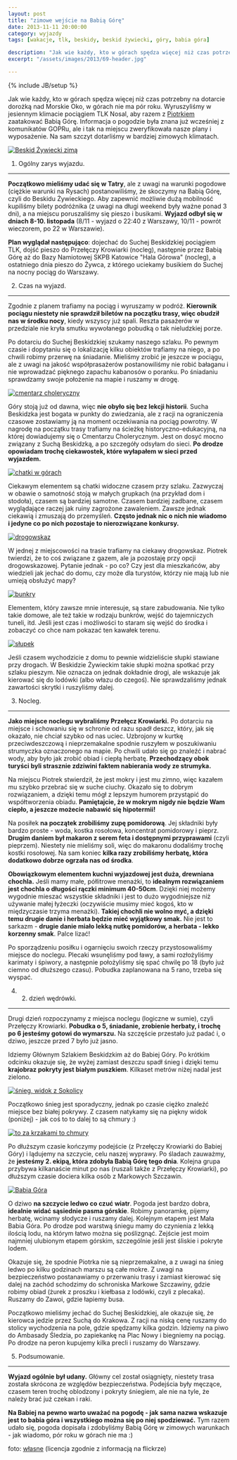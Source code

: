```yaml
---
layout: post
title: "zimowe wejście na Babią Górę"
date: 2013-11-11 20:00:00
category: wyjazdy
tags: [wakacje, tlk, beskidy, beskid żywiecki, góry, babia góra]

description: "Jak wie każdy, kto w górach spędza więcej niż czas potrzebny na dotarcie dorożką nad Morskie Oko, w górach nie ma pór roku. Wyruszyliśmy w jesiennym klimacie pociągiem TLK Nosal, aby razem z Piotrkiem zaatakować Babią Górę. Informacja o pogodzie była znana już wcześniej z komunikatów GOPRu, ale i tak na miejscu zweryfikowała nasze plany i wyposażenie. Na sam szczyt dotarliśmy w bardziej zimowych klimatach."
excerpt: "/assets/images/2013/69-header.jpg"

---
```


{% include JB/setup %}

Jak wie każdy, kto w górach spędza więcej niż czas potrzebny na dotarcie dorożką nad Morskie Oko, w górach nie ma pór roku. Wyruszyliśmy w jesiennym klimacie pociągiem TLK Nosal, aby razem z [Piotrkiem](http://blog.puredev.eu) zaatakować Babią Górę. Informacja o pogodzie była znana już wcześniej z komunikatów GOPRu, ale i tak na miejscu zweryfikowała nasze plany i wyposażenie. Na sam szczyt dotarliśmy w bardziej zimowych klimatach.

<a data-lightbox='img' href='/assets/images/2013/69-header.jpg' title='Beskid Żywiecki zimą'><img alt='Beskid Żywiecki zimą' src='/assets/images/2013/69-header.jpg' /></a>

1) Ogólny zarys wyjazdu.
------------------------

**Początkowo mieliśmy udać się w Tatry**, ale z uwagi na warunki pogodowe (ciężkie warunki na Rysach) postanowiliśmy, że skoczymy na Babią Górę, czyli do Beskidu Żywieckiego. Aby zapewnić możliwie dużą mobilność kupiliśmy bilety podróżnika (z uwagi na długi weekend były ważne ponad 3 dni), a na miejscu poruszaliśmy się pieszo i busikami. **Wyjazd odbył się w dniach 8-10. listopada** (8/11 - wyjazd o 22:40 z Warszawy, 10/11 - powrót wieczorem, po 22 w Warszawie).

**Plan wyglądał następująco**: dojechać do Suchej Beskidzkiej pociągiem TLK, dojść pieszo do Przełęczy Krowiarki (nocleg), następnie przez Babią Górę aż do Bazy Namiotowej SKPB Katowice "Hala Górowa" (nocleg), a ostatniego dnia pieszo do Żywca, z którego uciekamy busikiem do Suchej na nocny pociąg do Warszawy.

2) Czas na wyjazd.
------------------

Zgodnie z planem trafiamy na pociąg i wyruszamy w podróż. **Kierownik pociągu niestety nie sprawdził biletów na początku trasy, więc obudził nas w środku nocy**, kiedy wszyscy już spali. Reszta pasażerów w przedziale nie kryła smutku wywołanego pobudką o tak nieludzkiej porze.

Po dotarciu do Suchej Beskidzkiej szukamy naszego szlaku. Po pewnym czasie i dopytaniu się o lokalizację kilku obiektów trafiamy na niego, a po chwili robimy przerwę na śniadanie. Mieliśmy zrobić je jeszcze w pociągu, ale z uwagi na jakość współprasażerów postanowiliśmy nie robić bałaganu i nie wprowadzać pięknego zapachu kabanosów o poranku. Po śniadaniu sprawdzamy swoje położenie na mapie i ruszamy w drogę.

<a data-lightbox='img' href='/assets/images/2013/70-cmentarz-choleryczny.jpg' title='cmentarz choleryczny'><img alt='cmentarz choleryczny' src='/assets/images/2013/70-cmentarz-choleryczny.jpg' /></a>

Góry stoją już od dawna, więc **nie obyło się bez lekcji historii**. Sucha Beskidzka jest bogata w punkty do zwiedzania, ale z racji na ograniczenia czasowe zostawiamy ją na moment oczekiwania na pociąg powrotny. W nagrodę na początku trasy trafiamy na ścieżkę historyczno-edukacyjną, na której dowiadujemy się o Cmentarzu Cholerycznym. Jest on dosyć mocno związany z Suchą Beskidzką, a po szczegóły odsyłam do sieci. **Po drodze opowiadam trochę ciekawostek, które wyłapałem w sieci przed wyjazdem.**

<a data-lightbox='img' href='/assets/images/2013/71-chatki-w-gorach.jpg' title='chatki w górach'><img alt='chatki w górach' src='/assets/images/2013/71-chatki-w-gorach.jpg' /></a>

Ciekawym elementem są chatki widoczne czasem przy szlaku. Zazwyczaj w obawie o samotność stoją w małych grupkach (na przykład dom i stodoła), czasem są bardziej samotne. Czasem bardziej zadbane, czasem wyglądające raczej jak ruiny zagrożone zawaleniem. Zawsze jednak ciekawią i zmuszają do przemyśleń. **Często jednak nic o nich nie wiadomo i jedyne co po nich pozostaje to nierozwiązane konkursy.**

<a data-lightbox='img' href='/assets/images/2013/72-drogowskaz.jpg' title='drogowskaz'><img alt='drogowskaz' src='/assets/images/2013/72-drogowskaz.jpg' /></a>

W jednej z miejscowości na trasie trafiamy na ciekawy drogowskaz. Piotrek twierdzi, że to coś związane z gazem, ale ja pozostaję przy opcji drogowskazowej. Pytanie jednak - po co? Czy jest dla mieszkańców, aby wiedzieli jak jechać do domu, czy może dla turystów, którzy nie mają lub nie umieją obsłużyć mapy?

<a data-lightbox='img' href='/assets/images/2013/73-bunkry.jpg' title='bunkry'><img alt='bunkry' src='/assets/images/2013/73-bunkry.jpg' /></a>

Elementem, który zawsze mnie interesuje, są stare zabudowania. Nie tylko takie domowe, ale też takie w rodzaju bunkrów, wejść do tajemniczych tuneli, itd. Jeśli jest czas i możliwości to staram się wejść do środka i zobaczyć co chce nam pokazać ten kawałek terenu.

<a data-lightbox='img' href='/assets/images/2013/74-slupek.jpg' title='słupek'><img alt='słupek' src='/assets/images/2013/74-slupek.jpg' /></a>

Jeśli czasem wychodzicie z domu to pewnie widzieliście słupki stawiane przy drogach. W Beskidzie Żywieckim takie słupki można spotkać przy szlaku pieszym. Nie oznacza on jednak dokładnie drogi, ale wskazuje jak kierować się do lodówki (albo włazu do czegoś). Nie sprawdzaliśmy jednak zawartości skrytki i ruszyliśmy dalej.

3) Nocleg.
----------

**Jako miejsce noclegu wybraliśmy Przełęcz Krowiarki.** Po dotarciu na miejsce i schowaniu się w schronie od razu spadł deszcz, który, jak się okazało, nie chciał szybko od nas uciec. Uzbrojony w kurtkę przeciwdeszczową i nieprzemakalne spodnie ruszyłem w poszukiwaniu strumyczka oznaczonego na mapie. Po chwili udało się go znaleźć i nabrać wody, aby było jak zrobić obiad i ciepłą herbatę. **Przechodzący obok turyści byli strasznie zdziwini faktem nabierania wody ze strumyka.**

Na miejscu Piotrek stwierdził, że jest mokry i jest mu zimno, więc kazałem mu szybko przebrać się w suche ciuchy. Okazało się to dobrym rozwiązaniem, a dzięki temu mógł z lepszym humorem przystąpić do współtworzenia obiadu. **Pamiętajcie, że w mokrym nigdy nie będzie Wam ciepło, a jeszcze możecie nabawić się hipotermii!**

Na posiłek **na początek zrobiliśmy zupę pomidorową**. Jej składniki były bardzo proste - woda, kostka rosołowa, koncentrat pomidorowy i pieprz. **Drugim daniem był makaron z serem feta i dostępnymi przyprawami** (czyli pieprzem). Niestety nie mieliśmy soli, więc do makaronu dodaliśmy trochę kostki rosołowej. Na sam koniec **kilka razy zrobiliśmy herbatę, która dodatkowo dobrze ogrzała nas od środka**.

**Obowiązkowym elementem kuchni wyjazdowej jest duża, drewniana chochla.** Jeśli mamy małe, półlitrowe menażki, to **idealnym rozwiązaniem jest chochla o długości rączki minimum 40-50cm**. Dzięki niej możemy wygodnie mieszać wszystkie składniki i jest to dużo wygodniejsze niż używanie małej łyżeczki (oczywiście musimy mieć kogoś, kto w międzyczasie trzyma menażki). **Takiej chochli nie wolno myć, a dzięki temu drugie danie i herbata będzie mieć wyjątkowy smak.** Nie jest to sarkazm - **drugie danie miało lekką nutkę pomidorów, a herbata - lekko korzenny smak**. Palce lizać!

Po sporządzeniu posiłku i ogarnięciu swoich rzeczy przystosowaliśmy miejsce do noclegu. Plecaki wsunęliśmy pod ławy, a sami rozłożyliśmy karimaty i śpiwory, a następnie położyliśmy się spać chwilę po 18 (było już ciemno od dłuższego czasu). Pobudka zaplanowana na 5 rano, trzeba się wyspać.

4) 2. dzień wędrówki.
---------------------

Drugi dzień rozpoczynamy z miejsca noclegu (logiczne w sumie), czyli Przełęczy Krowiarki. **Pobudka o 5, śniadanie, zrobienie herbaty, i trochę po 6 jesteśmy gotowi do wymarszu.** Na szczęście przestało już padać i, o dziwo, jeszcze przed 7 było już jasno.

Idziemy Głównym Szlakiem Beskidzkim aż do Babiej Góry. Po krótkim odcinku okazuje się, że wyżej zamiast deszczu spadł śnieg i dzięki temu **krajobraz pokryty jest białym puszkiem**. Kilkaset metrów niżej nadal jest zielono.

<a data-lightbox='img' href='/assets/images/2013/75-snieg.jpg' title='śnieg, widok z Sokolicy'><img alt='śnieg, widok z Sokolicy' src='/assets/images/2013/75-snieg.jpg' /></a>

Początkowo śnieg jest sporadyczny, jednak po czasie ciężko znaleźć miejsce bez białej pokrywy. Z czasem natykamy się na piękny widok (poniżej) - jak coś to to dalej to są chmury :)

<a data-lightbox='img' href='/assets/images/2013/76-chmury-i-snieg.jpg' title='to za krzakami to chmury'><img alt='to za krzakami to chmury' src='/assets/images/2013/76-chmury-i-snieg.jpg' /></a>

Po dłuższym czasie kończymy podejście (z Przełęczy Krowiarki do Babiej Góry) i lądujemy na szczycie, celu naszej wyprawy. Po śladach zauważmy, że **jesteśmy 2. ekipą, która zdobyła Babią Górę tego dnia**. Kolejna grupa przybywa kilkanaście minut po nas (ruszali także z Przełęczy Krowiarki), po dłuższym czasie dociera kilka osób z Markowych Szczawin.

<a data-lightbox='img' href='/assets/images/2013/77-babia-gora.jpg' title='Babia Góra'><img alt='Babia Góra' src='/assets/images/2013/77-babia-gora.jpg' /></a>

O dziwo **na szczycie ledwo co czuć wiatr**. Pogoda jest bardzo dobra, **idealnie widać sąsiednie pasma górskie**. Robimy panoramkę, pijemy herbatę, wcinamy słodycze i ruszamy dalej. Kolejnym etapem jest Mała Babia Góra. Po drodze pod warstwą śniegu mamy do czynienia z lekką ilością lodu, na którym łatwo można się poślizgnąć. Zejście jest moim najmniej ulubionym etapem górskim, szczególnie jeśli jest śliskie i pokryte lodem.

Okazuje się, że spodnie Piotrka nie są nieprzemakalne, a z uwagi na śnieg ledwo po kilku godzinach marszu są całe mokre. Z uwagi na bezpieczeństwo postanawiamy o przerwaniu trasy i zamiast kierować się dalej na zachód schodzimy do schroniska Markowe Szczawiny, gdzie robimy obiad (żurek z proszku i kiełbasa z lodówki, czyli z plecaka). Ruszamy do Zawoi, gdzie łapiemy busa.

Początkowo mieliśmy jechać do Suchej Beskidzkiej, ale okazuje się, że kierowca jedzie przez Suchą do Krakowa. Z racji na niską cenę ruszamy do stolicy wychodzenia na pole, gdzie spędzamy kilka godzin. Idziemy na piwo do Ambasady Śledzia, po zapiekankę na Plac Nowy i biegniemy na pociąg. Po drodze na peron kupujemy kilka precli i ruszamy do Warszawy.

5) Podsumowanie.
----------------

**Wyjazd ogólnie był udany.** Główny cel został osiągnięty, niestety trasa została skrócona ze względów bezpieczeństwa. Podejścia były męczące, czasem teren trochę oblodzony i pokryty śniegiem, ale nie na tyle, że należy brać już czekan i raki.

**Na Babiej na pewno warto uważać na pogodę - jak sama nazwa wskazuje jest to babia góra i wszystkiego można się po niej spodziewać.** Tym razem udało się, pogoda dopisała i zdobyliśmy Babią Górę w zimowych warunkach - jak wiadomo, pór roku w górach nie ma :)

foto: [własne](http://www.flickr.com/photos/mplonski/sets/72157637550800394/) (licencja zgodnie z informacją na flickrze)

